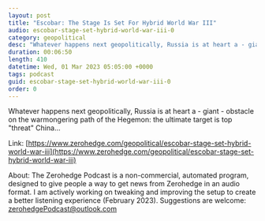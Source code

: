 ```yaml
---
layout: post
title: "Escobar: The Stage Is Set For Hybrid World War III"
audio: escobar-stage-set-hybrid-world-war-iii-0
category: geopolitical
desc: "Whatever happens next geopolitically, Russia is at heart a - giant - obstacle on the warmongering path of the Hegemon: the ultimate target is top &quot;threat&quot; China..."
duration: 00:06:50
length: 410
datetime: Wed, 01 Mar 2023 05:05:00 +0000
tags: podcast
guid: escobar-stage-set-hybrid-world-war-iii-0
order: 0
---
```

Whatever happens next geopolitically, Russia is at heart a - giant - obstacle on the warmongering path of the Hegemon: the ultimate target is top &quot;threat&quot; China...

Link: [https://www.zerohedge.com/geopolitical/escobar-stage-set-hybrid-world-war-iii](https://www.zerohedge.com/geopolitical/escobar-stage-set-hybrid-world-war-iii)

About: The Zerohedge Podcast is a non-commercial, automated program, designed to give people a way to get news from Zerohedge in an audio format.  I am actively working on tweaking and improving the setup to create a better listening experience (February 2023).  Suggestions are welcome: [zerohedgePodcast@outlook.com](mailto:zerohedgePodcast@outlook.com)
